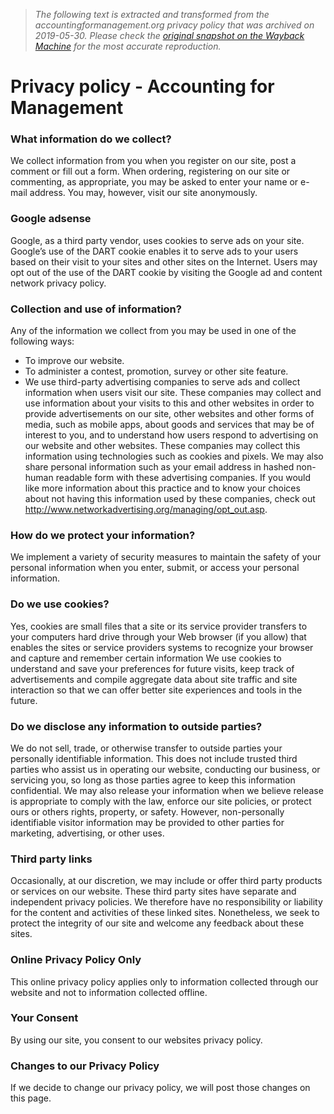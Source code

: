 > *The following text is extracted and transformed from the accountingformanagement.org privacy policy that was archived on 2019-05-30. Please check the [original snapshot on the Wayback Machine](https://web.archive.org/web/20190530142604id_/https%3A//www.accountingformanagement.org/privacy-policy) for the most accurate reproduction.*

# Privacy policy - Accounting for Management

### What information do we collect?

We collect information from you when you register on our site, post a comment or fill out a form. When ordering, registering on our site or commenting, as appropriate, you may be asked to enter your name or e-mail address. You may, however, visit our site anonymously.

### Google adsense

Google, as a third party vendor, uses cookies to serve ads on your site. Google’s use of the DART cookie enables it to serve ads to your users based on their visit to your sites and other sites on the Internet. Users may opt out of the use of the DART cookie by visiting the Google ad and content network privacy policy.

### Collection and use of information?

Any of the information we collect from you may be used in one of the following ways:

  * To improve our website.
  * To administer a contest, promotion, survey or other site feature.
  * We use third-party advertising companies to serve ads and collect information when users visit our site. These companies may collect and use information about your visits to this and other websites in order to provide advertisements on our site, other websites and other forms of media, such as mobile apps, about goods and services that may be of interest to you, and to understand how users respond to advertising on our website and other websites. These companies may collect this information using technologies such as cookies and pixels. We may also share personal information such as your email address in hashed non-human readable form with these advertising companies. If you would like more information about this practice and to know your choices about not having this information used by these companies, check out <http://www.networkadvertising.org/managing/opt_out.asp>.



### How do we protect your information?

We implement a variety of security measures to maintain the safety of your personal information when you enter, submit, or access your personal information.

### Do we use cookies?

Yes, cookies are small files that a site or its service provider transfers to your computers hard drive through your Web browser (if you allow) that enables the sites or service providers systems to recognize your browser and capture and remember certain information We use cookies to understand and save your preferences for future visits, keep track of advertisements and compile aggregate data about site traffic and site interaction so that we can offer better site experiences and tools in the future.

### Do we disclose any information to outside parties?

We do not sell, trade, or otherwise transfer to outside parties your personally identifiable information. This does not include trusted third parties who assist us in operating our website, conducting our business, or servicing you, so long as those parties agree to keep this information confidential. We may also release your information when we believe release is appropriate to comply with the law, enforce our site policies, or protect ours or others rights, property, or safety. However, non-personally identifiable visitor information may be provided to other parties for marketing, advertising, or other uses.

### Third party links

Occasionally, at our discretion, we may include or offer third party products or services on our website. These third party sites have separate and independent privacy policies. We therefore have no responsibility or liability for the content and activities of these linked sites. Nonetheless, we seek to protect the integrity of our site and welcome any feedback about these sites.

### Online Privacy Policy Only

This online privacy policy applies only to information collected through our website and not to information collected offline.

### Your Consent

By using our site, you consent to our websites privacy policy.

### Changes to our Privacy Policy

If we decide to change our privacy policy, we will post those changes on this page.
